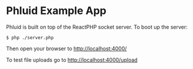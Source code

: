 # Phluid Example App

Phluid is built on top of the ReactPHP socket server. To boot up the server:

    $ php ./server.php
    
Then open your browser to [http://localhost:4000/](http://localhost:4000)

To test file uploads go to [http://localhost:4000/upload](http://localhost:4000/upload)